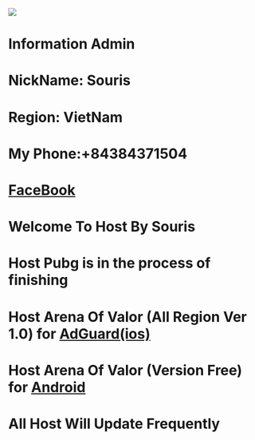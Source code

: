 ![](https://steamuserimages-a.akamaihd.net/ugc/764896681220221946/0E2FB56D8F2D417575951567CE9A8B3BE92F0F22/)
# Information Admin
# NickName: Souris
# Region: VietNam
# My Phone:+84384371504
# [FaceBook](https://facebook.com/souris0112)





# Welcome To Host By Souris
# Host Pubg is in the process of finishing
# Host Arena Of Valor (All Region Ver 1.0) for [AdGuard(ios)](https://raw.githubusercontent.com/SourisTTN/createhost/master/AOVHost(2.0))
# Host Arena Of Valor (Version Free) for [Android](https://raw.githubusercontent.com/SourisTTN/createhost/master/HostAOV(android))
# All Host Will Update Frequently
